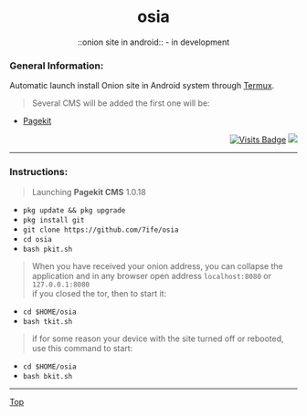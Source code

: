 <div align="center">

# osia
::onion site in android:: - in development

</div>

### General Information:
Automatic launch install Onion site in Android system through [Termux](https://play.google.com/store/apps/details?id=com.termux&hl=en_US&gl=US "Google Play"). 
>Several CMS will be added the first one will be:
- [Pagekit](https://github.com/pagekit/pagekit)

<div align="right">

[![Visits Badge](https://badges.pufler.dev/visits/7ife/osia)](https://github.com/7ife/osia)
[![](https://img.shields.io/badge/-Donate-%23181717?style=flat-square&logo=bitcoin)](https://commerce.coinbase.com/checkout/61780323-c37c-41a2-8d13-571f125e813a)
</div>

---
### Instructions:
 >Launching **Pagekit CMS** 1.0.18 <br>
- `pkg update && pkg upgrade`
- `pkg install git`
- `git clone https://github.com/7ife/osia` 
- `cd osia`
- `bash pkit.sh` <br>

>When you have received your onion address, you can collapse the application and in any browser open address `localhost:8080` or `127.0.0.1:8080` <br>
if you closed the tor, then to start it: <br>
- `cd $HOME/osia`
- `bash tkit.sh`

>if for some reason your device with the site turned off or rebooted, use this command to start: <br>
- `cd $HOME/osia`
- `bash bkit.sh`

---

[Top](#top "Back to top")
